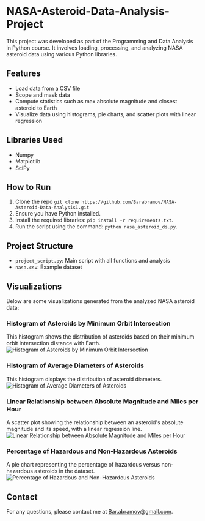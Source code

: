 # NASA-Asteroid-Data-Analysis-Project
This project was developed as part of the Programming and Data Analysis in Python course.
It involves loading, processing, and analyzing NASA asteroid data using various Python libraries.

## Features
- Load data from a CSV file
- Scope and mask data
- Compute statistics such as max absolute magnitude and closest asteroid to Earth
- Visualize data using histograms, pie charts, and scatter plots with linear regression

## Libraries Used
- Numpy
- Matplotlib
- SciPy

## How to Run
1. Clone the repo `git clone https://github.com/Barabramov/NASA-Asteroid-Data-Analysis1.git`
2. Ensure you have Python installed.
3. Install the required libraries: `pip install -r requirements.txt`.
4. Run the script using the command: `python nasa_asteroid_ds.py`.

## Project Structure
- `project_script.py`: Main script with all functions and analysis
- `nasa.csv`: Example dataset

## Visualizations  
Below are some visualizations generated from the analyzed NASA asteroid data:  

### Histogram of Asteroids by Minimum Orbit Intersection  
This histogram shows the distribution of asteroids based on their minimum orbit intersection distance with Earth.  
![Histogram of Asteroids by Minimum Orbit Intersection](https://github.com/user-attachments/assets/1c2581f5-6d01-433a-b745-6deadecb2335)

### Histogram of Average Diameters of Asteroids  
This histogram displays the distribution of asteroid diameters.  
![Histogram of Average Diameters of Asteroids](https://github.com/user-attachments/assets/a7cfd7ac-6714-46c1-a158-e87edcc66bfe)

### Linear Relationship between Absolute Magnitude and Miles per Hour  
A scatter plot showing the relationship between an asteroid's absolute magnitude and its speed, with a linear regression line.  
![Linear Relationship between Absolute Magnitude and Miles per Hour](https://github.com/user-attachments/assets/dda8be0a-d91b-4e3d-9ee7-a4859018b24b)

### Percentage of Hazardous and Non-Hazardous Asteroids  
A pie chart representing the percentage of hazardous versus non-hazardous asteroids in the dataset.  
![Percentage of Hazardous and Non-Hazardous Asteroids](https://github.com/user-attachments/assets/a858130f-1611-41c7-b73d-950441346ad8)

## Contact
For any questions, please contact me at Bar.abramov@gmail.com.
